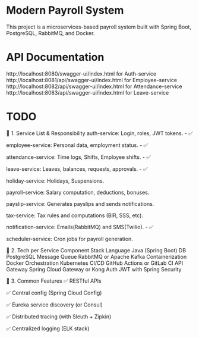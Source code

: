 # Modern Payroll System

This project is a microservices-based payroll system built with Spring Boot, PostgreSQL, RabbitMQ, and Docker.

# API Documentation
http://localhost:8080/swagger-ui/index.html for Auth-service
http://localhost:8081/api/swagger-ui/index.html for Employee-service
http://localhost:8082/api/swagger-ui/index.html for Attendance-service
http://localhost:8083/api/swagger-ui/index.html for Leave-service

# TODO

🔹 1. Service List & Responsibility
auth-service: Login, roles, JWT tokens. - ✅

employee-service: Personal data, employment status. - ✅

attendance-service: Time logs, Shifts, Employee shifts. - ✅

leave-service: Leaves, balances, requests, approvals. - ✅

holiday-service: Holidays, Suspensions. 

payroll-service: Salary computation, deductions, bonuses.

payslip-service: Generates payslips and sends notifications.

tax-service: Tax rules and computations (BIR, SSS, etc).

notification-service: Emails(RabbitMQ) and SMS(Twilio). - ✅

scheduler-service: Cron jobs for payroll generation.

🔹 2. Tech per Service
Component	        Stack
Language	        Java (Spring Boot)
DB	                PostgreSQL
Message Queue	    RabbitMQ or Apache Kafka
Containerization	Docker
Orchestration	    Kubernetes
CI/CD	            GitHub Actions or GitLab CI
API Gateway	        Spring Cloud Gateway or Kong
Auth	            JWT with Spring Security

🔹 3. Common Features
✅ RESTful APIs

✅ Central config (Spring Cloud Config)

✅ Eureka service discovery (or Consul)

✅ Distributed tracing (with Sleuth + Zipkin)

✅ Centralized logging (ELK stack)

